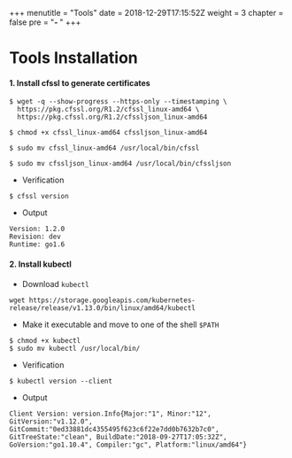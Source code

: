 +++
menutitle = "Tools"
date = 2018-12-29T17:15:52Z
weight = 3
chapter = false
pre = "<b>- </b>"
+++

# Tools Installation

#### 1. Install cfssl to generate certificates
```shell
$ wget -q --show-progress --https-only --timestamping \
  https://pkg.cfssl.org/R1.2/cfssl_linux-amd64 \
  https://pkg.cfssl.org/R1.2/cfssljson_linux-amd64
```

```shell
$ chmod +x cfssl_linux-amd64 cfssljson_linux-amd64
```

```shell
$ sudo mv cfssl_linux-amd64 /usr/local/bin/cfssl
```

```shell
$ sudo mv cfssljson_linux-amd64 /usr/local/bin/cfssljson
```

- Verification

```shell
$ cfssl version
```

- Output

```console
Version: 1.2.0
Revision: dev
Runtime: go1.6
```

#### 2. Install kubectl
- Download `kubectl`

```shell
wget https://storage.googleapis.com/kubernetes-release/release/v1.13.0/bin/linux/amd64/kubectl
```

- Make it executable and move to one of the shell `$PATH`

```shell
$ chmod +x kubectl
$ sudo mv kubectl /usr/local/bin/
```

- Verification

```shell
$ kubectl version --client
```

- Output

```console
Client Version: version.Info{Major:"1", Minor:"12", GitVersion:"v1.12.0", GitCommit:"0ed33881dc4355495f623c6f22e7dd0b7632b7c0", GitTreeState:"clean", BuildDate:"2018-09-27T17:05:32Z", GoVersion:"go1.10.4", Compiler:"gc", Platform:"linux/amd64"}
```

